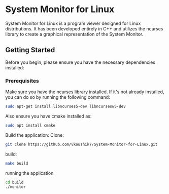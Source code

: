 # System Monitor for Linux

System Monitor for Linux is a program viewer designed for Linux distributions. It has been developed entirely in C++ and utilizes the ncurses library to create a graphical representation of the System Monitor.

## Getting Started

Before you begin, please ensure you have the necessary dependencies installed:

### Prerequisites

Make sure you have the ncurses library installed. If it's not already installed, you can do so by running the following command:

```bash
sudo apt-get install libncurses5-dev libncursesw5-dev
```

Also ensure you have cmake installed as:

```bash
sudo apt install cmake
```

Build the application:
Clone:

```bash
git clone https://github.com/vkoushik7/System-Monitor-for-Linux.git
```

build:

```bash
make build
```

running the application

```bash
cd build
./monitor
```
